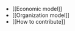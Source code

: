 <!-- LANG:EN, title="About the project"-->
 
 * [[Economic model]]
 * [[Organization model]]
 * [[How to contribute]]